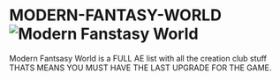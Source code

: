 # MODERN-FANTASY-WORLD![Modern Fanstasy World](https://user-images.githubusercontent.com/112035847/187075556-f96b167a-6967-466a-bfff-e68a104920de.jpg)
Modern Fantsasy World is a FULL AE list with all the creation club stuff THATS MEANS YOU MUST HAVE THE LAST UPGRADE FOR THE GAME.


